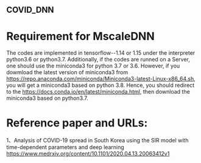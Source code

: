 ## COVID_DNN
# Requirement for MscaleDNN 
The codes are implemented in tensorflow--1.14 or 1.15 under the interpreter python3.6 or python3.7.  Additionally, if the codes are runned on a Server, one should use the miniconda3 for python 3.7 or 3.6. However, if you dowmload the latest version of miniconda3 from https://repo.anaconda.com/miniconda/Miniconda3-latest-Linux-x86_64.sh, you will get a miniconda3 based on python 3.8.  Hence, you should redirect to the https://docs.conda.io/en/latest/miniconda.html, then download the miniconda3 based on python3.7.

# Reference paper and URLs:
1、Analysis of COVID-19 spread in South Korea using the SIR model with time-dependent parameters and deep learning https://www.medrxiv.org/content/10.1101/2020.04.13.20063412v1
